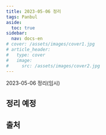 ```yaml
---
title: 2023-05-06 정리
tags: Panbul
aside:
  toc: true
sidebar:
  nav: docs-en
# cover: /assets/images/cover1.jpg
# article_header:
#   type: cover
#   image:
#     src: /assets/images/cover2.jpg
---
```


2023-05-06 정리(임시)

<!-- more -->

## 정리 예정

## 출처
